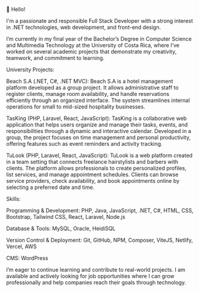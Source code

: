 👋 Hello!

I'm a passionate and responsible Full Stack Developer with a strong interest in .NET technologies, web development, and front-end design.

I’m currently in my final year of the Bachelor’s Degree in Computer Science and Multimedia Technology at the University of Costa Rica, where I’ve worked on several academic projects that demonstrate my creativity, teamwork, and commitment to learning.


University Projects:

Beach S.A (.NET, C#, .NET MVC):
Beach S.A is a hotel management platform developed as a group project. It allows administrative staff to register clients, manage room availability, and handle reservations efficiently through an organized interface. The system streamlines internal operations for small to mid-sized hospitality businesses.

TasKing (PHP, Laravel, React, JavaScript):
TasKing is a collaborative web application that helps users organize and manage their tasks, events, and responsibilities through a dynamic and interactive calendar. Developed in a group, the project focuses on time management and personal productivity, offering features such as event reminders and activity tracking.

TuLook (PHP, Laravel, React, JavaScript):
TuLook is a web platform created in a team setting that connects freelance hairstylists and barbers with clients. The platform allows professionals to create personalized profiles, list services, and manage appointment schedules. Clients can browse service providers, check availability, and book appointments online by selecting a preferred date and time.


Skills:

Programming & Development: PHP, Java, JavaScript, .NET, C#, HTML, CSS, Bootstrap, Tailwind CSS, React, Laravel, Node.js

Database & Tools: MySQL, Oracle, HeidiSQL

Version Control & Deployment: Git, GitHub, NPM, Composer, ViteJS, Netlify, Vercel, AWS

CMS: WordPress

I’m eager to continue learning and contribute to real-world projects. I am available and actively looking for job opportunities where I can grow professionally and help companies reach their goals through technology.
